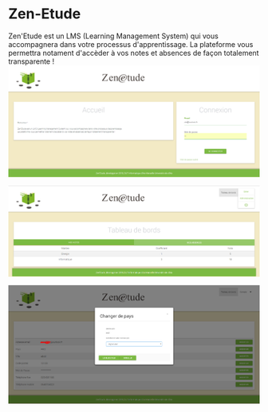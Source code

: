 # Zen-Etude
Zen'Etude est un LMS (Learning Management System) qui vous accompagnera dans votre processus d'apprentissage.
La plateforme vous permettra notament d'accèder à vos notes et absences de façon totalement transparente ! 
![alt text](https://raw.githubusercontent.com/kevin-valerio/Zen-Etude/master/screens/Screenshot_1.png)

![alt text](https://raw.githubusercontent.com/kevin-valerio/Zen-Etude/master/screens/Screenshot_2.png)

![alt text](https://raw.githubusercontent.com/kevin-valerio/Zen-Etude/master/screens/Screenshot_3.png)
